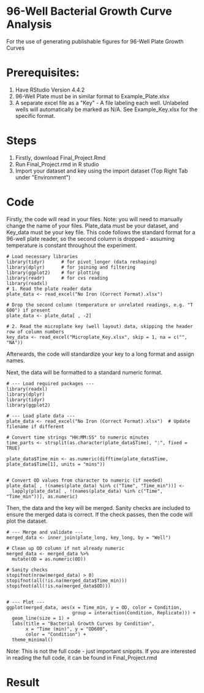 # 96-Well Bacterial Growth Curve Analysis
For the use of generating publishable figures for 96-Well Plate Growth Curves

# Prerequisites:
1. Have RStudio Version 4.4.2
2. 96-Well Plate must be in similar format to Example_Plate.xlsx
3. A separate excel file as a "Key" - A file labeling each well. Unlabeled wells will automatically be marked as N/A. See Example_Key.xlsx for the specific format.

# Steps
1. Firstly, download Final_Project.Rmd
2. Run Final_Project.rmd in R studio
3. Import your dataset and key using the import dataset (Top Right Tab under "Environment")

# Code
Firstly, the code will read in your files. Note: you will need to manually change the name of your files. Plate_data must be your dataset, and Key_data must be your key file. 
This code follows the standard format for a 96-well plate reader, so the second column is dropped - assuming temperature is constant throughout the experiment. 

```{r}
# Load necessary libraries
library(tidyr)      # for pivot_longer (data reshaping)
library(dplyr)      # for joining and filtering
library(ggplot2)    # for plotting
library(readr)      # for cvs reading
library(readxl)
# 1. Read the plate reader data
plate_data <- read_excel("No Iron (Correct Format).xlsx") 

# Drop the second column (temperature or unrelated readings, e.g. "T 600") if present
plate_data <- plate_data[ , -2]

# 2. Read the microplate key (well layout) data, skipping the header row of column numbers
key_data <- read_excel("Microplate_Key.xlsx", skip = 1, na = c("", "NA"))
```

Afterwards, the code will standardize your key to a long format and assign names.

Next, the data will be formatted to a standard numeric format.
```{r}
# --- Load required packages ---
library(readxl)
library(dplyr)
library(tidyr)
library(ggplot2)

# --- Load plate data ---
plate_data <- read_excel("No Iron (Correct Format).xlsx")  # Update filename if different

# Convert time strings "HH:MM:SS" to numeric minutes
time_parts <- strsplit(as.character(plate_data$Time), ":", fixed = TRUE)

plate_data$Time_min <- as.numeric(difftime(plate_data$Time, plate_data$Time[1], units = "mins"))


# Convert OD values from character to numeric (if needed)
plate_data[ , !(names(plate_data) %in% c("Time", "Time_min"))] <- 
  lapply(plate_data[ , !(names(plate_data) %in% c("Time", "Time_min"))], as.numeric)
```
Then, the data and the key will be merged. Sanity checks are included to ensure the merged data is correct. If the check passes, then the code will plot the dataset.

```{r}
# --- Merge and validate ---
merged_data <- inner_join(plate_long, key_long, by = "Well")

# Clean up OD column if not already numeric
merged_data <- merged_data %>%
  mutate(OD = as.numeric(OD))

# Sanity checks
stopifnot(nrow(merged_data) > 0)
stopifnot(all(!is.na(merged_data$Time_min)))
stopifnot(all(!is.na(merged_data$OD)))


# --- Plot ---
ggplot(merged_data, aes(x = Time_min, y = OD, color = Condition,
                        group = interaction(Condition, Replicate))) +
  geom_line(size = 1) +
  labs(title = "Bacterial Growth Curves by Condition",
       x = "Time (min)", y = "OD600",
       color = "Condition") +
  theme_minimal()
```

Note: This is not the full code - just important snippits. If you are interested in reading the full code, it can be found in Final_Project.rmd

# Result

